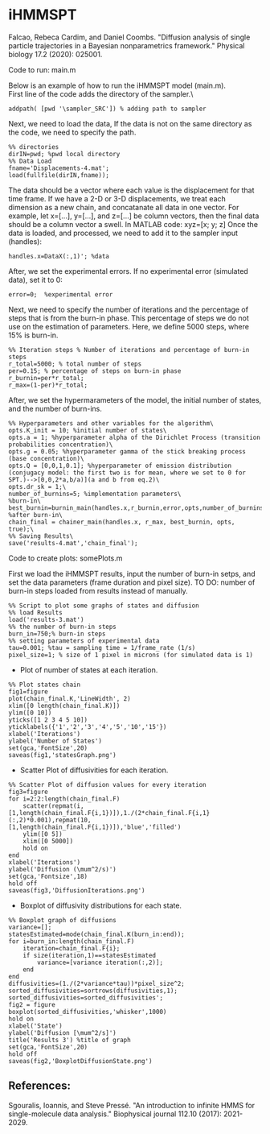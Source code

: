 # iHMMSPT
Falcao, Rebeca Cardim, and Daniel Coombs. "Diffusion analysis of single particle trajectories in a Bayesian nonparametrics framework." Physical biology 17.2 (2020): 025001.

Code to run: main.m

Below is an example of how to run the iHMMSPT model (main.m). \
First line of the code adds the directory of the sampler.\

```
addpath( [pwd '\sampler_SRC']) % adding path to sampler
```

Next, we need to load the data, If the data is not on the same directory as the code, we need to specify the path.

```
%% directories
dirIN=pwd; %pwd local directory
%% Data Load
fname='Displacements-4.mat';
load(fullfile(dirIN,fname));
```

The data should be a vector where each value is the displacement for that time frame. 
If we have a 2-D or 3-D displacements, we treat each dimension as a new chain, and concatanate all data in one vector.
For example, let x=[...], y=[...], and z=[...] be column vectors, then the final data should be a column vector a swell. In MATLAB code: xyz=[x; y; z]
Once the data is loaded, and processed, we need to add it to the sampler input (handles):

```
handles.x=DataX(:,1)'; %data
```

After, we set the experimental errors. If no experimental error (simulated data), set it to 0:

```
error=0;  %experimental error
```

Next, we need to specify the number of iterations and the percentage of steps that is from the burn-in phase. This percentage of steps we do not use on the estimation of parameters. Here, we define 5000 steps, where 15% is burn-in.

```
%% Iteration steps % Number of iterations and percentage of burn-in steps
r_total=5000; % total number of steps
per=0.15; % percentage of steps on burn-in phase
r_burnin=per*r_total;
r_max=(1-per)*r_total;
```

After, we set the hypermarameters of the model, the initial number of states, and the number of burn-ins.

```
%% Hyperparameters and other variables for the algorithm\
opts.K_init = 10; %initial number of states\
opts.a = 1; %hyperparameter alpha of the Dirichlet Process (transition probabilities concentration)\
opts.g = 0.05; %hyperparameter gamma of the stick breaking process (base concentration)\
opts.Q = [0,0,1,0.1]; %hyperparameter of emission distribution (conjugacy model: the first two is for mean, where we set to 0 for SPT.)-->[0,0,2*a,b/a)](a and b from eq.2)\
opts.dr_sk = 1;\
number_of_burnins=5; %implementation parameters\
%burn-in\
best_burnin=burnin_main(handles.x,r_burnin,error,opts,number_of_burnins);\
%after burn-in\
chain_final = chainer_main(handles.x, r_max, best_burnin, opts, true);\
%% Saving Results\
save('results-4.mat','chain_final');
```



Code to create plots: somePlots.m


First we load the iHMMSPT results, input the number of burn-in setps, and set the data parameters (frame duration and pixel size).
TO DO: number of burn-in steps loaded from results instead of manually.
```
%% Script to plot some graphs of states and diffusion
%% load Results
load('results-3.mat')
%% the number of burn-in steps
burn_in=750;% burn-in steps
%% setting parameters of experimental data
tau=0.001; %tau = sampling time = 1/frame_rate (1/s)
pixel_size=1; % size of 1 pixel in microns (for simulated data is 1)

```
* Plot of number of states at each iteration.
```
%% Plot states chain
fig1=figure
plot(chain_final.K,'LineWidth', 2)
xlim([0 length(chain_final.K)])
ylim([0 10])
yticks([1 2 3 4 5 10])
yticklabels({'1','2','3','4','5','10','15'})
xlabel('Iterations')
ylabel('Number of States')
set(gca,'FontSize',20)
saveas(fig1,'statesGraph.png')
```

* Scatter Plot of diffusivities for each iteration.
```
%% Scatter Plot of diffusion values for every iteration
fig3=figure
for i=2:2:length(chain_final.F)
    scatter(repmat(i,[1,length(chain_final.F{i,1})]),1./(2*chain_final.F{i,1}(:,2)*0.001),repmat(10,[1,length(chain_final.F{i,1})]),'blue','filled')
    ylim([0 5])
    xlim([0 5000])
    hold on
end
xlabel('Iterations')
ylabel('Diffusion (\mum^2/s)')
set(gca,'Fontsize',18)
hold off
saveas(fig3,'DiffusionIterations.png')
```

* Boxplot of diffusivity distributions for each state.
```
%% Boxplot graph of diffusions
variance=[];
statesEstimated=mode(chain_final.K(burn_in:end));
for i=burn_in:length(chain_final.F)
    iteration=chain_final.F{i};
    if size(iteration,1)==statesEstimated
        variance=[variance iteration(:,2)];
    end
end
diffusivities=(1./(2*variance*tau))*pixel_size^2;
sorted_diffusivities=sortrows(diffusivities,1);
sorted_diffusivities=sorted_diffusivities';
fig2 = figure
boxplot(sorted_diffusivities,'whisker',1000)
hold on
xlabel('State')
ylabel('Diffusion [\mum^2/s]')
title('Results 3') %title of graph
set(gca,'FontSize',20)
hold off
saveas(fig2,'BoxplotDiffusionState.png')
```

References:
----------------------------------
Sgouralis, Ioannis, and Steve Pressé. "An introduction to infinite HMMS for single-molecule data analysis." Biophysical journal 112.10 (2017): 2021-2029.
